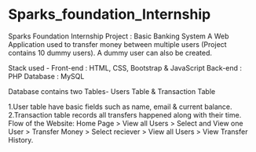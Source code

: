 # Sparks_foundation_Internship

Sparks Foundation Internship Project : Basic Banking System
A Web Application used to transfer money between multiple users (Project contains 10 dummy users). A dummy user can also be created.

Stack used - Front-end : HTML, CSS, Bootstrap & JavaScript
Back-end : PHP 
Database : MySQL

Database contains two Tables- Users Table & Transaction Table

1.User table have basic fields such as name, email & current balance.
2.Transaction table records all transfers happened along with their time.
Flow of the Website: Home Page > View all Users > Select and View one User > Transfer Money > Select reciever > View all Users > View Transfer History.

